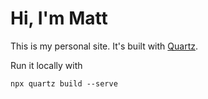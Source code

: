 # Hi, I'm Matt

This is my personal site. It's built with [Quartz](https://quartz.jzhao.xyz/).

Run it locally with

```
npx quartz build --serve
```
